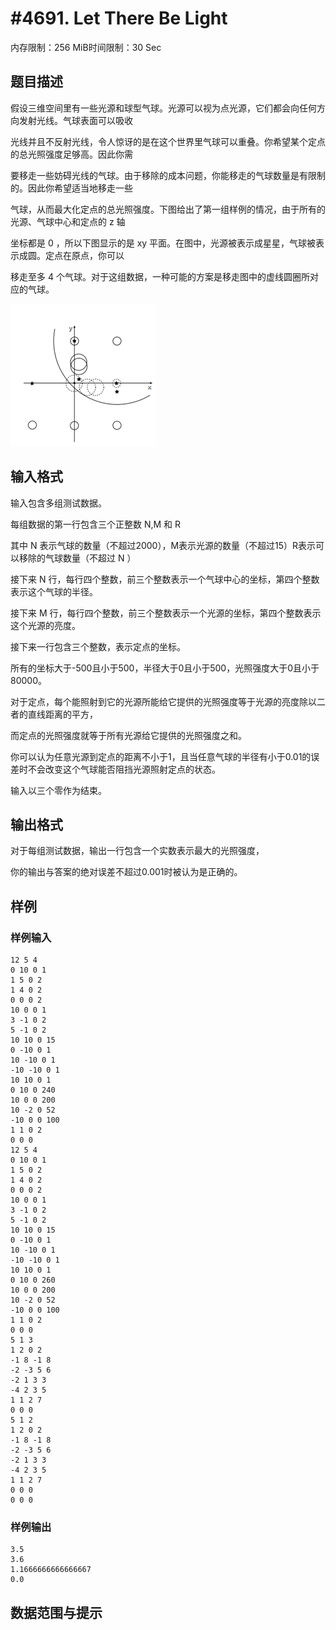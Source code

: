 # #4691. Let There Be Light

内存限制：256 MiB时间限制：30 Sec

## 题目描述

假设三维空间里有一些光源和球型气球。光源可以视为点光源，它们都会向任何方向发射光线。气球表面可以吸收

光线并且不反射光线，令人惊讶的是在这个世界里气球可以重叠。你希望某个定点的总光照强度足够高。因此你需

要移走一些妨碍光线的气球。由于移除的成本问题，你能移走的气球数量是有限制的。因此你希望适当地移走一些

气球，从而最大化定点的总光照强度。下图给出了第一组样例的情况，由于所有的光源、气球中心和定点的 z 轴

坐标都是 0 ，所以下图显示的是 xy 平面。在图中，光源被表示成星星，气球被表示成圆。定点在原点，你可以

移走至多 4 个气球。对于这组数据，一种可能的方案是移走图中的虚线圆圈所对应的气球。

![](upload/201608/gg.png)

## 输入格式

输入包含多组测试数据。

每组数据的第一行包含三个正整数 N,M 和 R 

其中 N 表示气球的数量（不超过2000），M表示光源的数量（不超过15）R表示可以移除的气球数量（不超过 N ）

接下来 N 行，每行四个整数，前三个整数表示一个气球中心的坐标，第四个整数表示这个气球的半径。

接下来 M 行，每行四个整数，前三个整数表示一个光源的坐标，第四个整数表示这个光源的亮度。

接下来一行包含三个整数，表示定点的坐标。

所有的坐标大于-500且小于500，半径大于0且小于500，光照强度大于0且小于80000。

对于定点，每个能照射到它的光源所能给它提供的光照强度等于光源的亮度除以二者的直线距离的平方，

而定点的光照强度就等于所有光源给它提供的光照强度之和。

你可以认为任意光源到定点的距离不小于1，且当任意气球的半径有小于0.01的误差时不会改变这个气球能否阻挡光源照射定点的状态。

输入以三个零作为结束。

## 输出格式

对于每组测试数据，输出一行包含一个实数表示最大的光照强度，

你的输出与答案的绝对误差不超过0.001时被认为是正确的。

## 样例

### 样例输入

    
    12 5 4
    0 10 0 1
    1 5 0 2
    1 4 0 2
    0 0 0 2
    10 0 0 1
    3 -1 0 2
    5 -1 0 2
    10 10 0 15
    0 -10 0 1
    10 -10 0 1
    -10 -10 0 1
    10 10 0 1
    0 10 0 240
    10 0 0 200
    10 -2 0 52
    -10 0 0 100
    1 1 0 2
    0 0 0
    12 5 4
    0 10 0 1
    1 5 0 2
    1 4 0 2
    0 0 0 2
    10 0 0 1
    3 -1 0 2
    5 -1 0 2
    10 10 0 15
    0 -10 0 1
    10 -10 0 1
    -10 -10 0 1
    10 10 0 1
    0 10 0 260
    10 0 0 200
    10 -2 0 52
    -10 0 0 100
    1 1 0 2
    0 0 0
    5 1 3
    1 2 0 2
    -1 8 -1 8
    -2 -3 5 6
    -2 1 3 3
    -4 2 3 5
    1 1 2 7
    0 0 0
    5 1 2
    1 2 0 2
    -1 8 -1 8
    -2 -3 5 6
    -2 1 3 3
    -4 2 3 5
    1 1 2 7
    0 0 0
    0 0 0 
    

### 样例输出

    
    3.5
    3.6
    1.1666666666666667
    0.0
    

## 数据范围与提示
